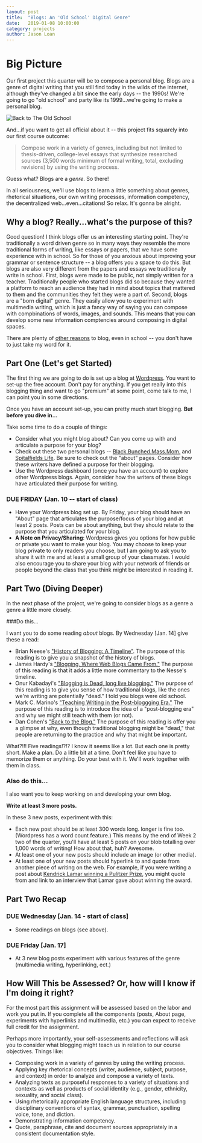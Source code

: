 ```yaml
---
layout: post
title:  "Blogs: An 'Old School' Digital Genre"
date:   2019-01-08 10:00:00
category: projects
author: Jason Loan
---
```

# Big Picture

Our first project this quarter will be to compose a personal blog. Blogs are a genre of digital writing   that you still find today in the wilds of the internet, although they've changed a bit since the early days -- the 1990s! We're going to go "old school" and party like its 1999...we're going to make a personal blog.

![Back to The Old School]()

And...if you want to get all official about it -- this project fits squarely into our first course outcome:

> Compose work in a variety of genres, including but not limited to thesis-driven, college-level essays that synthesize researched sources (3,500 words minimum of formal writing, total, excluding revisions) by using the writing process.

Guess what? Blogs are a *genre*. So there!

In all seriousness, we'll use blogs to learn a little something about genres, rhetorical situations, our own writing processes, information competency, the decentralized web...even...citations! So relax. It's gonna be alright.


## Why a blog? Really...what's the purpose of this?

Good question! I think blogs offer us an interesting starting point. They're traditionally a word driven genre so in many ways they resemble the more traditional forms of writing, like essays or papers, that we have some experience with in school. So for those of you anxious about improving your grammar or sentence structure -- a blog offers you a space to do this. But blogs are also very different from the papers and essays we traditionally write in school. First, blogs were made to be public, not simply written for a teacher. Traditionally people who started blogs did so because they wanted a platform to reach an audience they had in mind about topics that mattered to them and the communities they felt they were a part of. Second, blogs are a "born digital" genre. They easily allow you to experiment with multimedia writing, which is just a fancy way of saying you can compose with compbinations of words, images, and sounds. This means that you can develop some new information comptencies around composing in digital spaces.

There are plenty of [other reasons](http://www.kathleenamorris.com/2018/03/14/benefits-blogging/) to blog, even in school -- you don't have to just take my word for it.

## Part One (Let's get Started)

The first thing we are going to do is set up a blog at [Wordpress](https://wordpress.com). You want to set-up the free account. Don't pay for anything. If you get really into this blogging thing and want to go "premium" at some point, come talk to me, I can point you in some directions.

Once you have an account set-up, you can pretty much start blogging. **But before you dive in...**

Take some time to do a couple of things:

* Consider what you might blog about? Can you come up with and articulate a purpose for your blog?
* Check out these two personal blogs -- [Black.Bunched.Mass.Mom.](https://blackbunchedmassmom.wordpress.com/) and [Spitalfields Life](https://spitalfieldslife.com/). Be sure to check out the "about" pages. Consider how these writers have defined a purpose for their blogging.
* Use the Wordpress dashboard (once you have an account) to explore other Wordpress blogs. Again, consider how the writers of these blogs have articulated their purpose for writing.


### DUE FRIDAY (Jan. 10 -- start of class)

* Have your Wordpress blog set up. By Friday, your blog should have an "About" page that articulates the purpose/focus of your blog and at least 2 posts. Posts can be about anything, but they should relate to the purpose that you articulated for your blog.
* **A Note on Privacy/Sharing**: Wordpress gives you options for how public or private you want to make your blog. You may choose to keep your blog private to only readers you choose, but I am going to ask you to share it with me and at least a small group of your classmates. I would also encourage you to share your blog with your network of friends or people beyond the class that you think might be interested in reading it.


## Part Two (Diving Deeper)

In the next phase of the project, we're going to consider blogs as a genre a genre a little more closely.

###Do this...

I want you to do some reading *about* blogs. By Wednesday [Jan. 14] give these a read:

* Brian Neese's ["History of Blogging: A Timeline"](https://online.ndm.edu/news/communication/history-of-blogging/). The purpose of this reading is to give you a snapshot of the history of blogs.
* James Hardy's ["Blogging, Where Web Blogs Came From."](https://historycooperative.org/the-history-of-blogs/) The purpose of this reading is that it adds a little more commentary to the Nesse's timeline.
* Onur Kabadayi's ["Blogging is Dead, long live blogging."](https://www.theguardian.com/media-network/media-network-blog/2014/jul/16/blogging-dead-bloggers-digital-content) The purpose of this reading is to give you sense of how traditional blogs, like the ones we're writing are potentially "dead." I told you blogs were old school.
* Mark C. Marino's ["Teaching Writing in the Post-bloggging Era."](https://medium.com/@markcmarino/teaching-writing-in-the-post-blogging-era-ab7848247e33) The purpose of this reading is to introduce the idea of a "post-blogging era" and why we might still teach with them (or not).
* Dan Cohen's ["Back to the Blog."](https://dancohen.org/2018/03/21/back-to-the-blog/) The purpose of this reading is offer you a glimpse at why, even though traditional blogging might be "dead," that people are returning to the practice and why that might be important.

What?!!! Five readings!?!? I know it seems like a lot. But each one is pretty short. Make a plan. Do a little bit at a time. Don't feel like you have to memorize them or anything. Do your best with it. We'll work together with them in class.

### Also do this...

I also want you to keep working on and developing your own blog.

**Write at least 3 more posts.**

In these 3 new posts, experiment with this:

* Each new post should be at least 300 words long. longer is fine too. (Wordpress has a word count feature.) This means by the end of Week 2 two of the quarter, you'll have at least 5 posts on your blob totalling over 1,000 words of writing! How about that, huh? Awesome.
* At least one of your new posts should include an image (or other media).
* At least one of your new posts should hyperlink to and quote from another piece of writing on the web. For example, if you were writing a post about [Kendrick Lamar winning a Pulitzer Prize](https://www.xxlmag.com/news/2018/04/kendrick-lamar-damn-wins-pulitzer-prize/), you might quote from and link to an interview that Lamar gave about winning the award.


## Part Two Recap

### DUE Wednesday [Jan. 14 - start of class]

* Some readings on blogs (see above).

### DUE Friday [Jan. 17]

* At 3 new blog posts experiment with various features of the genre (multimedia writing, hyperlinking, ect.)

## How Will This be Assessed? Or, how will I know if I'm doing it right?

For the most part this assignment will be assessed based on the labor and work you put in. If you complete all the components (posts, About page, experiments with hyperlinks and multimedia, etc.) you can expect to receive full credit for the assignment.

Perhaps more importantly, your self-assessments and reflections will ask you to consider what blogging might teach us in relation to our course objectives. Things like:

* Composing work in a variety of genres by using the writing process.
* Applying key rhetorical concepts (writer, audience, subject, purpose, and context) in order to analyze and compose a variety of texts.
* Analyzing texts as purposeful responses to a variety of situations and contexts as well as products of social identity (e.g., gender, ethnicity, sexuality, and social class).
* Using rhetorically appropriate English language structures, including disciplinary conventions of syntax, grammar, punctuation, spelling voice, tone, and diction.
* Demonstrating information competency.
* Quote, paraphrase, cite and document sources appropriately in a consistent documentation style.
